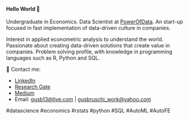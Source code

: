 #### Hello World 👋


Undergraduate in Economics. Data Scientist at [PowerOfData](https://www.powerofdata.com.br/#fale-conosco). An start-up focused in fast implementation of data-driven culture in companies.

Interest in applied econometric analysis to understand the world. Passionate about creating data-driven solutions that create value in companies. Problem solving profile, with knowledge in programming languages such as R, Python and SQL. 

💌 Contact me:
- [LinkedIn](https://www.linkedin.com/in/gustavo-bruschi/)
- [Research Gate](https://www.researchgate.net/profile/Gustavo_Bruschi2)
- [Medium](https://medium.com/@gustavobruschi13)
- Email: gusb13@live.com | gusbruschi_work@yahoo.com

#datascience #economics #rstats #python #SQL #AutoML #AutoFE
